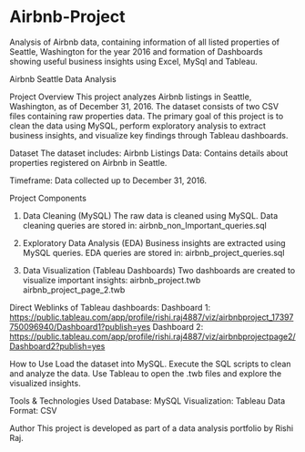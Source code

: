 # Airbnb-Project
Analysis of Airbnb data, containing information of all listed properties of Seattle, Washington for the year 2016 and formation of Dashboards showing useful business insights using Excel, MySql and Tableau.


Airbnb Seattle Data Analysis

Project Overview
This project analyzes Airbnb listings in Seattle, Washington, as of December 31, 2016. The dataset consists of two CSV files containing raw properties data. The primary goal of this project is to clean the data using MySQL, perform exploratory analysis to extract business insights, and visualize key findings through Tableau dashboards.

Dataset
The dataset includes:
Airbnb Listings Data: Contains details about properties registered on Airbnb in Seattle.

Timeframe: Data collected up to December 31, 2016.

Project Components
1. Data Cleaning (MySQL)
The raw data is cleaned using MySQL.
Data cleaning queries are stored in: airbnb_non_Important_queries.sql

2. Exploratory Data Analysis (EDA)
Business insights are extracted using MySQL queries. EDA queries are stored in: airbnb_project_queries.sql

3. Data Visualization (Tableau Dashboards)
Two dashboards are created to visualize important insights:
airbnb_project.twb
airbnb_project_page_2.twb

Direct Weblinks of Tableau dashboards: 
Dashboard 1: https://public.tableau.com/app/profile/rishi.raj4887/viz/airbnbproject_17397750096940/Dashboard1?publish=yes
Dashboard 2: https://public.tableau.com/app/profile/rishi.raj4887/viz/airbnbprojectpage2/Dashboard2?publish=yes

How to Use
Load the dataset into MySQL.
Execute the SQL scripts to clean and analyze the data.
Use Tableau to open the .twb files and explore the visualized insights.

Tools & Technologies Used
Database: MySQL
Visualization: Tableau
Data Format: CSV

Author
This project is developed as part of a data analysis portfolio by Rishi Raj.
